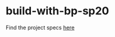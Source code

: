 # build-with-bp-sp20

Find the project specs [here](https://www.notion.so/Build-with-Blueprint-Spring-2020-5280bd345f43452f9e1c364e5ea852f7)